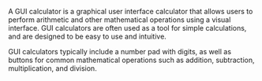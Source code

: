 A GUI calculator is a graphical user interface calculator that allows users to perform arithmetic and other mathematical operations using a visual interface. GUI calculators are often used as a tool for simple calculations, and are designed to be easy to use and intuitive.

GUI calculators typically include a number pad with digits, as well as buttons for common mathematical operations such as addition, subtraction, multiplication, and division.
